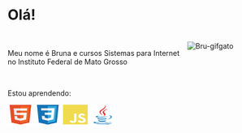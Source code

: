  <div>
 <h1>Olá!  </h1> <br>
  <img align="right" alt="Bru-gifgato" height="100" width="150" src="http://pa1.narvii.com/6461/bce4acd5b7e15ca478b7b08b65e3f9815b57a68f_00.gif"> 
  <p>Meu nome é Bruna e cursos Sistemas para Internet no Instituto Federal de Mato Grosso </p> <br>
  <p>Estou aprendendo: </p>
  <img align="center" alt="Bru-HTML" height="40" width="50" src="https://raw.githubusercontent.com/devicons/devicon/master/icons/html5/html5-original.svg">
  <img align="center" alt="Bru-CSS" height="40" width="50" src="https://raw.githubusercontent.com/devicons/devicon/master/icons/css3/css3-original.svg">
  <img align="center" alt="Bru-Js" height="40" width="50" src="https://raw.githubusercontent.com/devicons/devicon/master/icons/javascript/javascript-plain.svg">
  <img align="center" alt="Bru-Java" height="40" width="50" src="https://raw.githubusercontent.com/devicons/devicon/master/icons/java/java-original.svg"> 
</div>
